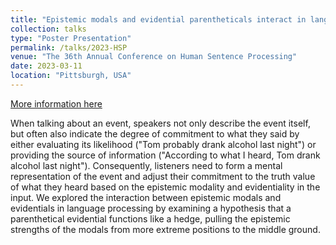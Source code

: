 ```yaml
---
title: "Epistemic modals and evidential parentheticals interact in language comprehension"
collection: talks
type: "Poster Presentation"
permalink: /talks/2023-HSP
venue: "The 36th Annual Conference on Human Sentence Processing"
date: 2023-03-11
location: "Pittsburgh, USA"
---
```


[More information here](https://lrdc.pitt.edu/HSP2023/)

When talking about an event, speakers not only describe the event itself, but often also indicate the degree of commitment to what they said by either evaluating its likelihood ("Tom probably drank alcohol last night") or providing the source of information ("According to what I heard, Tom drank alcohol last night"). Consequently, listeners need to form a mental representation of the event and adjust their commitment to the truth value of what they heard based on the epistemic modality and evidentiality in the input. We explored the interaction between epistemic modals and evidentials in language processing by examining a hypothesis that a parenthetical evidential functions like a hedge, pulling the epistemic strengths of the modals from more extreme positions to the middle ground.